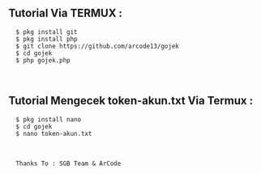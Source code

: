 ## Tutorial Via TERMUX :
      $ pkg install git
      $ pkg install php
      $ git clone https://github.com/arcode13/gojek
      $ cd gojek
      $ php gojek.php
<br/>

## Tutorial Mengecek token-akun.txt Via Termux :
      $ pkg install nano
      $ cd gojek
      $ nano token-akun.txt
<br/>

      Thanks To : SGB Team & ArCode
<br/>
